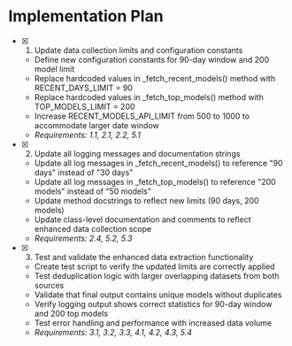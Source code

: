 # Implementation Plan

- [x] 1. Update data collection limits and configuration constants





  - Define new configuration constants for 90-day window and 200 model limit
  - Replace hardcoded values in _fetch_recent_models() method with RECENT_DAYS_LIMIT = 90
  - Replace hardcoded values in _fetch_top_models() method with TOP_MODELS_LIMIT = 200
  - Increase RECENT_MODELS_API_LIMIT from 500 to 1000 to accommodate larger date window
  - _Requirements: 1.1, 2.1, 2.2, 5.1_

- [x] 2. Update all logging messages and documentation strings





  - Update all log messages in _fetch_recent_models() to reference "90 days" instead of "30 days"
  - Update all log messages in _fetch_top_models() to reference "200 models" instead of "50 models"
  - Update method docstrings to reflect new limits (90 days, 200 models)
  - Update class-level documentation and comments to reflect enhanced data collection scope
  - _Requirements: 2.4, 5.2, 5.3_

- [x] 3. Test and validate the enhanced data extraction functionality






  - Create test script to verify the updated limits are correctly applied
  - Test deduplication logic with larger overlapping datasets from both sources
  - Validate that final output contains unique models without duplicates
  - Verify logging output shows correct statistics for 90-day window and 200 top models
  - Test error handling and performance with increased data volume
  - _Requirements: 3.1, 3.2, 3.3, 4.1, 4.2, 4.3, 5.4_